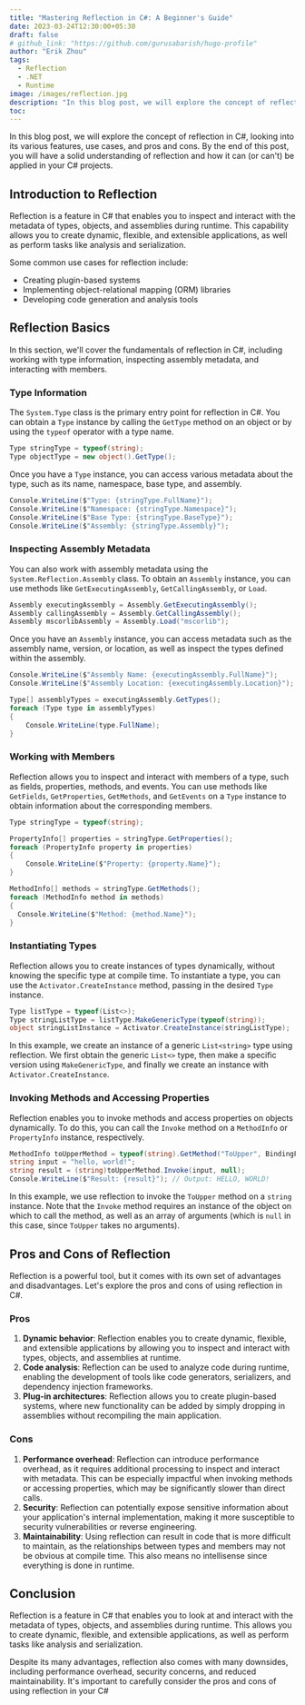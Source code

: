 ```yaml
---
title: "Mastering Reflection in C#: A Beginner's Guide"
date: 2023-03-24T12:30:00+05:30
draft: false
# github_link: "https://github.com/gurusabarish/hugo-profile"
author: "Erik Zhou"
tags:
  - Reflection
  - .NET
  - Runtime
image: /images/reflection.jpg
description: "In this blog post, we will explore the concept of reflection in C#, looking into its various features, use cases, and pros and cons. By the end of this post, you will have a solid understanding of reflection and how it can (or can't) be applied in your C# projects."
toc: 
---
```


In this blog post, we will explore the concept of reflection in C#, looking into its various features, use cases, and pros and cons. By the end of this post, you will have a solid understanding of reflection and how it can (or can't) be applied in your C# projects.

## Introduction to Reflection

Reflection is a feature in C# that enables you to inspect and interact with the metadata of types, objects, and assemblies during runtime. This capability allows you to create dynamic, flexible, and extensible applications, as well as perform tasks like analysis and serialization.

Some common use cases for reflection include:

- Creating plugin-based systems
- Implementing object-relational mapping (ORM) libraries
- Developing code generation and analysis tools

## Reflection Basics

In this section, we'll cover the fundamentals of reflection in C#, including working with type information, inspecting assembly metadata, and interacting with members.

### Type Information

The `System.Type` class is the primary entry point for reflection in C#. You can obtain a `Type` instance by calling the `GetType` method on an object or by using the `typeof` operator with a type name.

```csharp
Type stringType = typeof(string);
Type objectType = new object().GetType();
```

Once you have a `Type` instance, you can access various metadata about the type, such as its name, namespace, base type, and assembly.

```csharp
Console.WriteLine($"Type: {stringType.FullName}");
Console.WriteLine($"Namespace: {stringType.Namespace}");
Console.WriteLine($"Base Type: {stringType.BaseType}");
Console.WriteLine($"Assembly: {stringType.Assembly}");
```

### Inspecting Assembly Metadata

You can also work with assembly metadata using the `System.Reflection.Assembly` class. To obtain an `Assembly` instance, you can use methods like `GetExecutingAssembly`, `GetCallingAssembly`, or `Load`.

```csharp
Assembly executingAssembly = Assembly.GetExecutingAssembly();
Assembly callingAssembly = Assembly.GetCallingAssembly();
Assembly mscorlibAssembly = Assembly.Load("mscorlib");
```

Once you have an `Assembly` instance, you can access metadata such as the assembly name, version, or location, as well as inspect the types defined within the assembly.

```csharp
Console.WriteLine($"Assembly Name: {executingAssembly.FullName}");
Console.WriteLine($"Assembly Location: {executingAssembly.Location}");

Type[] assemblyTypes = executingAssembly.GetTypes();
foreach (Type type in assemblyTypes)
{
    Console.WriteLine(type.FullName);
}
```

### Working with Members

Reflection allows you to inspect and interact with members of a type, such as fields, properties, methods, and events. You can use methods like `GetFields`, `GetProperties`, `GetMethods`, and `GetEvents` on a `Type` instance to obtain information about the corresponding members.

```csharp
Type stringType = typeof(string);

PropertyInfo[] properties = stringType.GetProperties();
foreach (PropertyInfo property in properties)
{
    Console.WriteLine($"Property: {property.Name}");
}

MethodInfo[] methods = stringType.GetMethods();
foreach (MethodInfo method in methods)
{
  Console.WriteLine($"Method: {method.Name}");
}
```


### Instantiating Types

Reflection allows you to create instances of types dynamically, without knowing the specific type at compile time. To instantiate a type, you can use the `Activator.CreateInstance` method, passing in the desired `Type` instance.

```csharp
Type listType = typeof(List<>);
Type stringListType = listType.MakeGenericType(typeof(string));
object stringListInstance = Activator.CreateInstance(stringListType);
```

In this example, we create an instance of a generic `List<string>` type using reflection. We first obtain the generic `List<>` type, then make a specific version using `MakeGenericType`, and finally we create an instance with `Activator.CreateInstance`.

### Invoking Methods and Accessing Properties

Reflection enables you to invoke methods and access properties on objects dynamically. To do this, you can call the `Invoke` method on a `MethodInfo` or `PropertyInfo` instance, respectively.

```csharp
MethodInfo toUpperMethod = typeof(string).GetMethod("ToUpper", BindingFlags.Public | BindingFlags.Instance);
string input = "hello, world!";
string result = (string)toUpperMethod.Invoke(input, null);
Console.WriteLine($"Result: {result}"); // Output: HELLO, WORLD!
```

In this example, we use reflection to invoke the `ToUpper` method on a `string` instance. Note that the `Invoke` method requires an instance of the object on which to call the method, as well as an array of arguments (which is `null` in this case, since `ToUpper` takes no arguments).

## Pros and Cons of Reflection

Reflection is a powerful tool, but it comes with its own set of advantages and disadvantages. Let's explore the pros and cons of using reflection in C#.

### Pros

1. **Dynamic behavior**: Reflection enables you to create dynamic, flexible, and extensible applications by allowing you to inspect and interact with types, objects, and assemblies at runtime.
2. **Code analysis**: Reflection can be used to analyze code during runtime, enabling the development of tools like code generators, serializers, and dependency injection frameworks.
3. **Plug-in architectures**: Reflection allows you to create plugin-based systems, where new functionality can be added by simply dropping in assemblies without recompiling the main application.

### Cons
1. **Performance overhead**: Reflection can introduce performance overhead, as it requires additional processing to inspect and interact with metadata. This can be especially impactful when invoking methods or accessing properties, which may be significantly slower than direct calls.
2. **Security**: Reflection can potentially expose sensitive information about your application's internal implementation, making it more susceptible to security vulnerabilities or reverse engineering.
3. **Maintainability**: Using reflection can result in code that is more difficult to maintain, as the relationships between types and members may not be obvious at compile time. This also means no intellisense since everything is done in runtime.

## Conclusion

Reflection is a feature in C# that enables you to look at and interact with the metadata of types, objects, and assemblies during runtime. This allows you to create dynamic, flexible, and extensible applications, as well as perform tasks like analysis and serialization.

Despite its many advantages, reflection also comes with many downsides, including performance overhead, security concerns, and reduced maintainability. It's important to carefully consider the pros and cons of using reflection in your C#